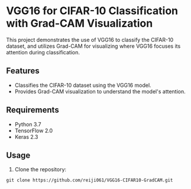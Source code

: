# VGG16 for CIFAR-10 Classification with Grad-CAM Visualization

This project demonstrates the use of VGG16 to classify the CIFAR-10 dataset, and utilizes Grad-CAM for visualizing where VGG16 focuses its attention during classification.

## Features

- Classifies the CIFAR-10 dataset using the VGG16 model.
- Provides Grad-CAM visualization to understand the model's attention.

## Requirements

- Python 3.7
- TensorFlow 2.0 
- Keras 2.3

## Usage

1. Clone the repository:

```shell
git clone https://github.com/reiji061/VGG16-CIFAR10-GradCAM.git
